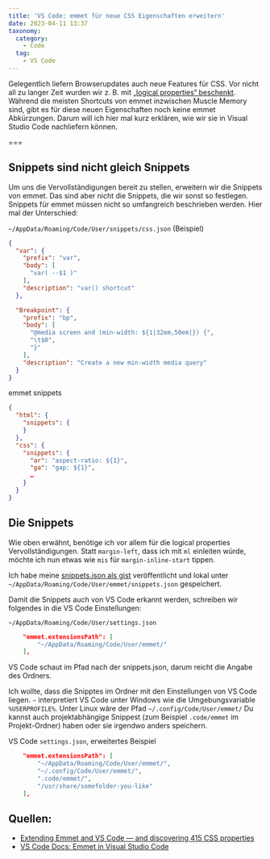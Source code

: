 ```yaml
---
title: 'VS Code: emmet für neue CSS Eigenschaften erweitern'
date: 2023-04-11 13:37
taxonomy:
  category:
    - Code
  tag:
    - VS Code
---
```

Gelegentlich liefern Browserupdates auch neue Features für CSS. Vor nicht all zu langer Zeit wurden wir z. B. mit [„logical properties“ beschenkt](https://www.youtube.com/watch?v=cV9JhEV4Ll0). Während die meisten Shortcuts von emmet inzwischen Muscle Memory sind, gibt es für diese neuen Eigenschaften noch keine emmet Abkürzungen. Darum will ich hier mal kurz erklären, wie wir sie in Visual Studio Code nachliefern können. 

===

## Snippets sind nicht gleich Snippets

Um uns die Vervollständigungen bereit zu stellen, erweitern wir die Snippets von emmet. Das sind aber nicht die Snippets, die wir sonst so festlegen. Snippets für emmet müssen nicht so umfangreich beschrieben werden. Hier mal der Unterschied:

`~/AppData/Roaming/Code/User/snippets/css.json` (Beispiel)
```json
{
  "var": {
    "prefix": "var",
    "body": [
      "var( --$1 )"
    ],
    "description": "var() shortcut"
  },

  "Breakpoint": {
    "prefix": "bp",
    "body": [
      "@media screen and (min-width: ${1|32em,50em|}) {",
      "\t$0",
      "}"
    ],
    "description": "Create a new min-width media query"
  }
}
```

emmet snippets
```json
{
  "html": {
    "snippets": {
    }
  },
  "css": {
    "snippets": {
      "ar": "aspect-ratio: ${1}",
      "ga": "gap: ${1}",
      …
    }
  }
}
```

## Die Snippets

Wie oben erwähnt, benötige ich vor allem für die logical properties Vervollständigungen. Statt `margin-left`, dass ich mit `ml` einleiten würde, möchte ich nun etwas wie `mis` für `margin-inline-start` tippen.

Ich habe meine [snippets.json als gist](https://gist.github.com/bitstarr/9b7ea0208e760bf24ea5534ca33d1c28) veröffentlicht und lokal unter `~/AppData/Roaming/Code/User/emmet/snippets.json` gespeichert.

Damit die Snippets auch von VS Code erkannt werden, schreiben wir folgendes in die VS Code Einstellungen:

`~/AppData/Roaming/Code/User/settings.json`
```json
    "emmet.extensionsPath": [
        "~/AppData/Roaming/Code/User/emmet/"
    ],
```

VS Code schaut im Pfad nach der snippets.json, darum reicht die Angabe des Ordners.

Ich wollte, dass die Snipptes im Ordner mit den Einstellungen von VS Code liegen. `~` interpretiert VS Code unter Windows wie die Umgebungsvariable `%USERPROFILE%`. Unter Linux wäre der Pfad `~/.config/Code/User/emmet/` Du kannst auch projektabhängige Snippest (zum Beispiel `.code/emmet` im Projekt-Ordner) haben oder sie irgendwo anders speichern.

VS Code `settings.json`, erweitertes Beispiel
```json
    "emmet.extensionsPath": [
        "~/AppData/Roaming/Code/User/emmet/",
        "~/.config/Code/User/emmet/",
        ".code/emmet/",
        "/usr/share/somefolder-you-like"
    ],
```

## Quellen:

* [Extending Emmet and VS Code — and discovering 415 CSS properties](https://dev.to/madsstoumann/extending-emmet-and-vs-code-and-discovering-415-css-properties-1dfo)
* [VS Code Docs: Emmet in Visual Studio Code](https://code.visualstudio.com/docs/editor/emmet#_using-custom-emmet-snippets)